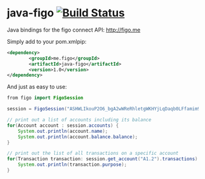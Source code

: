 java-figo [![Build Status](https://travis-ci.org/figo-connect/java-figo.png)](https://travis-ci.org/figo-connect/java-figo)
===========

Java bindings for the figo connect API: http://figo.me

Simply add to your pom.xmlpip:

```xml
<dependency>
        <groupId>me.figo</groupId>
        <artifactId>java-figo</artifactId>
        <version>1.0</version>
</dependency>
```

And just as easy to use:
```java
from figo import FigoSession

session = FigoSession("ASHWLIkouP2O6_bgA2wWReRhletgWKHYjLqDaqb0LFfamim9RjexTo22ujRIP_cjLiRiSyQXyt2kM1eXU2XLFZQ0Hro15HikJQT_eNeT_9XQ");

// print out a list of accounts including its balance
for(Account account : session.accounts) {
 	System.out.println(account.name);
	System.out.println(account.balance.balance);
}

// print out the list of all transactions on a specific account
for(Transaction transaction: session.get_account("A1.2").transactions) {
	System.out.println(transaction.purpose);
}
```
